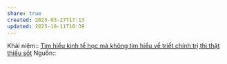 ```yaml
---
share: true
created: 2025-03-27T17:13
updated: 2025-10-11T10:39
---
```

Khái niệm:: 
[Tìm hiểu kinh tế học mà không tìm hiểu về triết chính trị thì thật thiếu sót](./T%C3%ACm%20hi%E1%BB%83u%20kinh%20t%E1%BA%BF%20h%E1%BB%8Dc%20m%C3%A0%20kh%C3%B4ng%20t%C3%ACm%20hi%E1%BB%83u%20v%E1%BB%81%20tri%E1%BA%BFt%20ch%C3%ADnh%20tr%E1%BB%8B%20th%C3%AC%20th%E1%BA%ADt%20thi%E1%BA%BFu%20s%C3%B3t.md)
Nguồn:: 